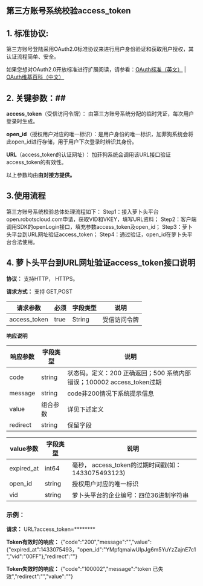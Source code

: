 ## 第三方账号系统校验access_token 

## 1. 标准协议: ##

第三方账号登陆采用OAuth2.0标准协议来进行用户身份验证和获取用户授权，其认证流程简单、安全。

如果您想对OAuth2.0开放标准进行扩展阅读，请参看：[OAuth标准（英文）](http://oauth.net/2/) | [OAuth维基百科（中文） ](http://zh.wikipedia.org/zh/OAuth)

## 2. 关键参数：##

**access_token**（受信访问令牌）： 由第三方账号系统分配的临时凭证，每次用户登录时生成。

**open_id**（授权用户对应的唯一标识）：是用户身份的唯一标识，加菲狗系统会将此open_id进行存储，用于用户下次登录时辨识其身份。

**URL**（access_token的认证网址）： 加菲狗系统会调用该URL接口验证access_token的有效性。

以上参数均由**由对接方提供。**


## 3.使用流程 ##

第三方账号系统校验总体处理流程如下：
Step1：接入萝卜头平台open.robotscloud.com申请，获取VID和VKEY，填写URL资料；
Step2：客户端调用SDK的openLogin接口，填充参数access_token及open_id；
Step3：萝卜头平台到URL网址验证access_token；
Step4：通过验证，open_id在萝卜头平台合法使用。


## 4. 萝卜头平台到URL网址验证access_token接口说明 ##

**协议：** 支持HTTP， HTTPS。

**请求方式：** 支持 GET,POST 

|请求参数|必须|字段类型|说明|
| --- | --- | --- | ---|
|access_token|true|String| 受信访问令牌|



**响应说明**

|响应参数|字段类型|说明|
| --- | --- | --- |
|code|string|状态码。定义：200 正确返回；500 系统内部错误；100002 access_token过期|
|message|string|code非200情况下系统提示信息|
|value| 组合参数| 详见下述定义|
|redirect|string|保留字段|


|value参数|字段类型|说明|
| --- | --- | --- |
|expired_at| int64| 毫秒， access_token的过期时间戳(如：1433075493123)|
|open_id|string|授权用户对应的唯一标识|
|vid|string | 萝卜头平台的企业编号：四位36进制字符串 |



### 示例： ###

**请求：**
URL?access_token=********

**Token有效时的响应：**
{"code":"200","message":"","value":{"expired_at":1433075493，"open_id":"YMpfqmaiwUIpJg6m5YuYzZajnE7c1","vid":"00FF"},"redirect":""}

**Token失效时的响应：**
{"code":"100002","message":"token 已失效","redirect":"","value":""}
